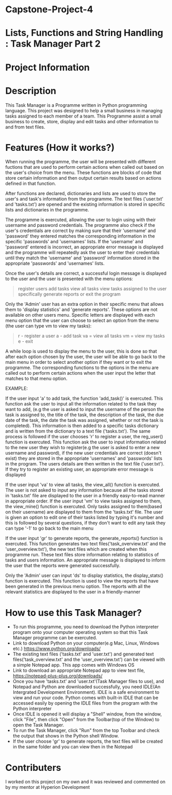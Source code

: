 # Capstone-Project-4
# Lists, Functions and String Handling : Task Manager Part 2
# Project Information
# Description

This Task Manager is a Programme written in Python programming language. This project was designed to help a small business in managing tasks assigned to each member of a team.
This Programme assist a small business to create, store, display and edit tasks and other information to and from text files.

# Features (How it works?)

When running the programme, the user will be presented with different fuctions that are used to perform certain actions when called out based on the user's choice from the menu. These functions are blocks of code that store certain information and then output certain results based on actions defined in that function.

After functions are declared, dictionaries and lists are used to store the user's and task's information from the programme. The text files ('user.txt' and 'tasks.txt') are opened and the existing information is stored in specific lists and dictionaries in the programme.

The programme is exercuted, allowing the user to login using with their username and password credentials. The programme also check if the user's credentials are correct by making sure that their 'username' and 'password' they entered matches the corresponding information in the specific 'passwords' and 'usernames' lists. If the 'username' and 'password' entered is incorrect, an appropriate error message is displayed and the programme will repeatedly ask the user to enter their credentials until they match the 'username' and 'password' information stored in the appropriate 'passwords' and 'usernames' lists.

Once the user's details are correct, a successful login message is displayed to the user and the user is presented with the menu options:
 > register users
 > add tasks
 > view all tasks
 > view tasks assigned to the user specifically
 > generate reports
 > or exit the program

Only the 'Admin' user has an extra option in their specific menu that allows them to 'display statistics' and 'generate reports'. These options are not available on other users menu. Specific letters are displayed with each menu option that the user can choose to select an option from the menu (the user can type vm to view my tasks):

> r - register a user
> a - add task
> va = view all tasks
> vm = view my tasks
> e - exit

A while loop is used to display the menu to the user, this is done so that after each option chosen by the user, the user will be able to go back to the main menu in order to select another option if they want or to exit the programme. The corresponding functions to the options in the menu are called out to perform certain actions when the user input the letter that matches to that menu option. 

EXAMPLE:

If the user input 'a' to add task, the function 'add_task()' is exercuted. This function ask the user to input all the information related to the task they want to add, (e.g the user is asked to input the username of the person the task is assigned to, the title of the task, the description of the task, the due date of the task, the date the task was assigned, whether or not the task is completed). This information is then added to a specific tasks dictionary and is written from the dictionary to a text file ('tasks.txt'). The same process is followed if the user chooses 'r' to register a user, the reg_user() function is exercuted. This function ask the user to input information related to the new user they wish to register(e.g the user is asked to enter a new username and password), if the new user credentials are correct (doesn't exist) they are stored in the appropriate 'usernames' and 'passwords' lists in the program. The users details are then written in the text file ('user.txt'). If they try to register an existing user, an appropriate error message is displayed

If the user input 'va' to view all tasks, the view_all() function is exercuted. The user is not asked to input any information because all the tasks stored in 'tasks.txt' file are displayed to the user in a friendly easy-to-read manner in appropriate order. If the user input 'vm' to view tasks assigned to them, the view_mine() function is exercuted. Only tasks assigned to them(based on their username) are displayed to them from the 'tasks.txt' file. The user is given an option to edit one of their tasks listed by typing it's number and this is followed by several questions, if they don't want to edit any task they can type '-1' to go back to the main menu

If the user input 'gr' to generate reports, the generate_reports() function is exercuted. This function generates two text files('task_overview.txt' and the 'user_overview.txt'), the new text files which are created when this programme run. These text files store information relating to statistics of tasks and users information. An appropriate message is displayed to inform the user that the reports were generated successfully.

Only the 'Admin' user can input 'ds' to display statistics, the display_stats() function is exercuted. This function is used to view the reports that have been generated in the previous menu option. The reports with all the relevant statistics are displayed to the user in a friendly-manner 

# How to use this Task Manager? 

* To run this programme, you need to download the Python interpreter program onto your computer operating system so that this Task Manager programme can be exercuted.
* Link to download Python on your computer(e.g Mac, Linux, Windows etc.) https://www.python.org/downloads/
* The existing text files ('tasks.txt' and 'user.txt') and generated text files('task_overview.txt' and the 'user_overview.txt') can be viewed with a simple Notepad app. This     app comes with Windows OS
* Link to download an appropriate Notepad app to view text file, https://notepad-plus-plus.org/downloads/
* Once you have 'tasks.txt' and 'user.txt'(Task Manager files to use), and Notepad and Python are downloaded successfully, you need IDLE(An Intergrated Development Environment).   IDLE is a safe environment to view and run your code. Python comes with built-in IDLE that can be accessed easily by opening the IDLE files from the program with the Python     interpreter
* Once IDLE is opened it will display a "Shell" window, from the window, click "File", then click "Open" from the Toolbar(top of the Window) to open the Task Manager.
* To run the Task Manager, click "Run" from the top Toolbar and check the output that shows in the Python shell Window.
* If the user choose 'gr' to generate reports, the text files will be created in the same folder and you can view then in the Notepad

# Contributers

I worked on this project on my own and it was reviewed and commented on by my mentor at Hyperion Development

